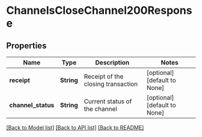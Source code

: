# ChannelsCloseChannel200Response

## Properties
Name | Type | Description | Notes
------------ | ------------- | ------------- | -------------
**receipt** | **String** | Receipt of the closing transaction | [optional] [default to None]
**channel_status** | **String** | Current status of the channel | [optional] [default to None]

[[Back to Model list]](../README.md#documentation-for-models) [[Back to API list]](../README.md#documentation-for-api-endpoints) [[Back to README]](../README.md)


